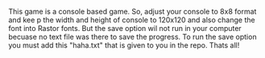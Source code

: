 This game is a console based game. So, adjust your console to 8x8 format and kee p the width and height of console to 120x120 and also change the font into Rastor fonts. 
But the save option wil not run in your computer becuase no text file was there to save the progress. To run the save option you must add this "haha.txt" that is given to you in the repo.
Thats all!
